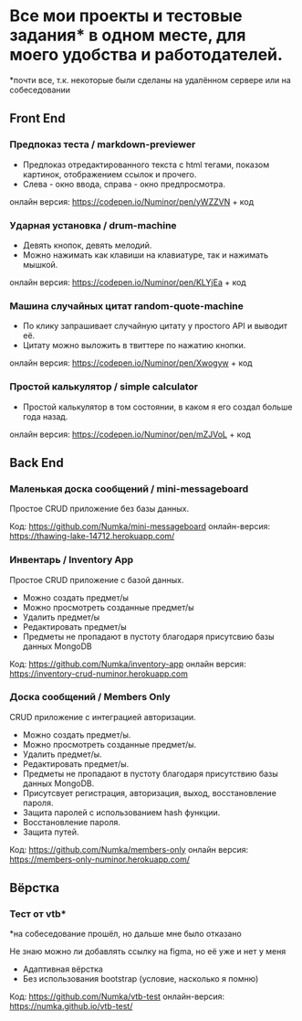 # Все мои проекты и тестовые задания* в одном месте, для моего удобства и работодателей.
*почти все, т.к. некоторые были сделаны на удалённом сервере или на собеседовании

## Front End

### Предпоказ теста / markdown-previewer
- Предпоказ отредактированного текста с html тегами, показом картинок, отображением ссылок и прочего. 
- Слева - окно ввода, справа - окно предпросмотра.

онлайн версия: https://codepen.io/Numinor/pen/yWZZVN + код 

### Ударная установка / drum-machine
- Девять кнопок, девять мелодий. 
- Можно нажимать как клавиши на клавиатуре, так и нажимать мышкой.

онлайн версия: https://codepen.io/Numinor/pen/KLYjEa + код 

### Машина случайных цитат random-quote-machine
- По клику запрашивает случайную цитату у простого API и выводит её. 
- Цитату можно выложить в твиттере по нажатию кнопки.

онлайн версия: https://codepen.io/Numinor/pen/Xwogyw + код 

### Простой калькулятор / simple calculator
- Простой калькулятор в том состоянии, в каком я его создал больше года назад. 

онлайн версия: https://codepen.io/Numinor/pen/mZJVoL + код 

## Back End

### Маленькая доска сообщений / mini-messageboard

Простое CRUD приложение без базы данных.

Код: https://github.com/Numka/mini-messageboard
онлайн-версия: https://thawing-lake-14712.herokuapp.com/

### Инвентарь / Inventory App

Простое CRUD приложение с базой данных.

- Можно создать предмет/ы
- Можно просмотреть созданные предмет/ы
- Удалить предмет/ы
- Редактировать предмет/ы
- Предметы не пропадают в пустоту благодаря присутсвию базы данных MongoDB

Код: https://github.com/Numka/inventory-app
онлайн версия: https://inventory-crud-numinor.herokuapp.com

### Доска сообщений / Members Only

CRUD приложение с интеграцией авторизации.

- Можно создать предмет/ы.
- Можно просмотреть созданные предмет/ы.
- Удалить предмет/ы.
- Редактировать предмет/ы.
- Предметы не пропадают в пустоту благодаря присутствию базы данных MongoDB.
- Присутсвует регистрация, авторизация, выход, восстановление пароля.
- Защита паролей с использованием hash функции. 
- Восстановление пароля.
- Защита путей.

Код: https://github.com/Numka/members-only
онлайн версия: https://members-only-numinor.herokuapp.com/

## Вёрстка

### Тест от vtb*
*на собеседование прошёл, но дальше мне было отказано

Не знаю можно ли добавлять ссылку на figma, но её уже и нет у меня

- Адаптивная вёрстка
- Без использования bootstrap (условие, насколько я помню)

Код: https://github.com/Numka/vtb-test
онлайн-версия: https://numka.github.io/vtb-test/


